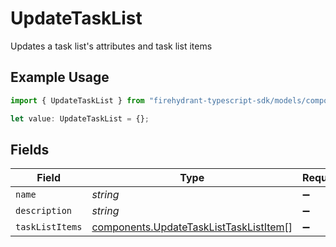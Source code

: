 # UpdateTaskList

Updates a task list's attributes and task list items

## Example Usage

```typescript
import { UpdateTaskList } from "firehydrant-typescript-sdk/models/components";

let value: UpdateTaskList = {};
```

## Fields

| Field                                                                                            | Type                                                                                             | Required                                                                                         | Description                                                                                      |
| ------------------------------------------------------------------------------------------------ | ------------------------------------------------------------------------------------------------ | ------------------------------------------------------------------------------------------------ | ------------------------------------------------------------------------------------------------ |
| `name`                                                                                           | *string*                                                                                         | :heavy_minus_sign:                                                                               | N/A                                                                                              |
| `description`                                                                                    | *string*                                                                                         | :heavy_minus_sign:                                                                               | N/A                                                                                              |
| `taskListItems`                                                                                  | [components.UpdateTaskListTaskListItem](../../models/components/updatetasklisttasklistitem.md)[] | :heavy_minus_sign:                                                                               | N/A                                                                                              |
